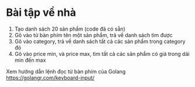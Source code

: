 # Bài tập về nhà

1. Tạo danh sách 20 sản phẩm (code đã có sẵn)
2. Gõ vào từ bàn phím tên một sản phẩm, trả về danh sách tìm được
3. Gõ vào category, trả về danh sách tất cả các sản phẩm trong category đó
4. Gõ vào price min, và price max, tìm tất cả các sản phẩm có giá trong dải min đến max

Xem hướng dẫn lệnh đọc từ bàn phím của Golang
https://golangr.com/keyboard-input/